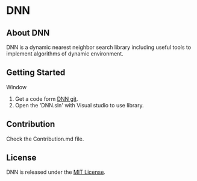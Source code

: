 # DNN

## About DNN
DNN is a dynamic nearest neighbor search library including useful tools to implement algorithms of dynamic environment.

## Getting Started 
Window 
1. Get a code form [DNN git](https://github.com/icothos/DNN).
2. Open the 'DNN.sln' with Visual studio to use library.

## Contribution
Check the Contribution.md file.

## License
DNN is released under the [MIT License](https://opensource.org/licenses/MIT).
